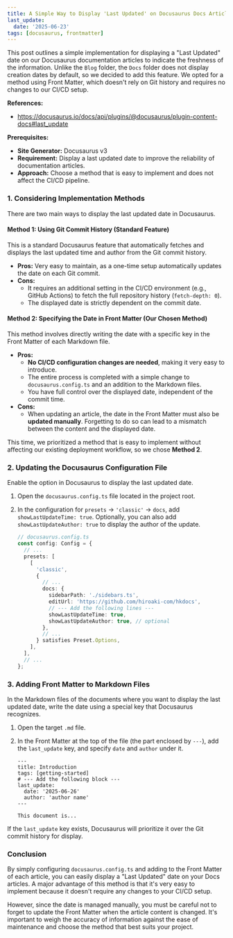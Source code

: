 ```yaml
---
title: A Simple Way to Display 'Last Updated' on Docusaurus Docs Articles
last_update:
  date: '2025-06-23'
tags: [docusaurus, frontmatter]
---
```


This post outlines a simple implementation for displaying a "Last Updated" date on our Docusaurus documentation articles to indicate the freshness of the information.
Unlike the `Blog` folder, the `Docs` folder does not display creation dates by default, so we decided to add this feature.
We opted for a method using Front Matter, which doesn't rely on Git history and requires no changes to our CI/CD setup.

**References:**
- https://docusaurus.io/docs/api/plugins/@docusaurus/plugin-content-docs#last_update

<!-- truncate -->

**Prerequisites:**

*   **Site Generator:** Docusaurus v3
*   **Requirement:** Display a last updated date to improve the reliability of documentation articles.
*   **Approach:** Choose a method that is easy to implement and does not affect the CI/CD pipeline.


### 1. Considering Implementation Methods

There are two main ways to display the last updated date in Docusaurus.

#### Method 1: Using Git Commit History (Standard Feature)

This is a standard Docusaurus feature that automatically fetches and displays the last updated time and author from the Git commit history.

*   **Pros:** Very easy to maintain, as a one-time setup automatically updates the date on each Git commit.
*   **Cons:**
    *   It requires an additional setting in the CI/CD environment (e.g., GitHub Actions) to fetch the full repository history (`fetch-depth: 0`).
    *   The displayed date is strictly dependent on the commit date.

#### Method 2: Specifying the Date in Front Matter (Our Chosen Method)

This method involves directly writing the date with a specific key in the Front Matter of each Markdown file.

*   **Pros:**
    *   **No CI/CD configuration changes are needed**, making it very easy to introduce.
    *   The entire process is completed with a simple change to `docusaurus.config.ts` and an addition to the Markdown files.
    *   You have full control over the displayed date, independent of the commit time.
*   **Cons:**
    *   When updating an article, the date in the Front Matter must also be **updated manually**. Forgetting to do so can lead to a mismatch between the content and the displayed date.

This time, we prioritized a method that is easy to implement without affecting our existing deployment workflow, so we chose **Method 2**.

### 2. Updating the Docusaurus Configuration File

Enable the option in Docusaurus to display the last updated date.

1.  Open the `docusaurus.config.ts` file located in the project root.
2.  In the configuration for `presets` -> `'classic'` -> `docs`, add `showLastUpdateTime: true`. Optionally, you can also add `showLastUpdateAuthor: true` to display the author of the update.

    ```typescript:docusaurus.config.ts
    // docusaurus.config.ts
    const config: Config = {
      // ...
      presets: [
        [
          'classic',
          {
            // ...
            docs: {
              sidebarPath: './sidebars.ts',
              editUrl: 'https://github.com/hiroaki-com/hkdocs',
              // --- Add the following lines ---
              showLastUpdateTime: true,
              showLastUpdateAuthor: true, // optional
            },
            // ...
          } satisfies Preset.Options,
        ],
      ],
      // ...
    };
    ```

### 3. Adding Front Matter to Markdown Files

In the Markdown files of the documents where you want to display the last updated date, write the date using a special key that Docusaurus recognizes.

1.  Open the target `.md` file.
2.  In the Front Matter at the top of the file (the part enclosed by `---`), add the `last_update` key, and specify `date` and `author` under it.

    ```markdown:Example: docs/intro.md
    ---
    title: Introduction
    tags: [getting-started]
    # --- Add the following block ---
    last_update:
      date: '2025-06-26'
      author: 'author name'
    ---
    
    This document is...
    ```

If the `last_update` key exists, Docusaurus will prioritize it over the Git commit history for display.

### Conclusion

By simply configuring `docusaurus.config.ts` and adding to the Front Matter of each article, you can easily display a "Last Updated" date on your Docs articles. A major advantage of this method is that it's very easy to implement because it doesn't require any changes to your CI/CD setup.

However, since the date is managed manually, you must be careful not to forget to update the Front Matter when the article content is changed. It's important to weigh the accuracy of information against the ease of maintenance and choose the method that best suits your project.
